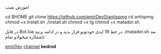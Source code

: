 اموزش نصب

cd $HOME
git clone https://github.com/emirDev0/antispmg
cd antispmg
chmod +x install.sh
./install.sh
chmod +x tg
chmod +x matador.sh

در فایل Bot.lua
در خط 19 ایدی خودتونو قرار بدید
و در ادامه بزنید
./matador.sh
بعد شمااره میخوادو تمام):

 [emirDev](https://telegram.me/somerhaider)
 [channel](https://telegram.me/sourcesiran)
 <b>bedrod</b>
